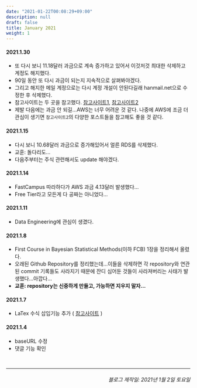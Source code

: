 ```yaml
---
date: "2021-01-22T00:08:29+09:00"
description: null
draft: false
title: January 2021
weight: 1
---
```


#### 2021.1.30
- 또 다시 보니 11.18달러 과금으로 계속 증가하고 있어서 이것저것 최대한 삭제하고 계정도 해지했다.
- 90일 동안 또 다시 과금이 되는지 지속적으로 살펴봐야겠다.
- 그리고 해지한 메일 계정으로는 다시 계정 개설이 안된다길래 hanmail.net으로 수정한 후 삭제했다.
- 참고사이트는 두 곳을 참고했다. [참고사이트1](https://kd1658.tistory.com/10), [참고사이트2](https://brunch.co.kr/@topasvga/342)
- 제발 다음에는 과금 안 되길...AWS는 너무 어려운 것 같다. 나중에 AWS에 조금 더 관심이 생기면 `참고사이트2`의 다양한 포스트들을 참고해도 좋을 것 같다. 

#### 2021.1.15
- 다시 보니 10.68달러 과금으로 증가해있어서 얼른 RDS를 삭제했다.
- 교훈: 돌다리도...
- 다음주부터는 주식 관련해서도 update 해야겠다.

#### 2021.1.14
- FastCampus 따라하다가 AWS 과금 4.13달러 발생했다...
- Free Tier라고 모든게 다 공짜는 아니었다...

#### 2021.1.11
- Data Engineering에 관심이 생겼다.

#### 2021.1.8
- First Course in Bayesian Statistical Methods(이하 FCB) 1장을 정리해서 올렸다.
- 오래된 Github Repository를 정리했는데...이들을 삭제하면 각 repository와 연관된 commit 기록들도 사라지기 때문에 잔디 심어둔 것들이 사라져버리는 사태가 발생했다...아깝다...
- **교훈: repository는 신중하게 만들고, 가능하면 지우지 말자...**

#### 2021.1.7
- LaTex 수식 삽입기능 추가 ( [참고사이트](https://traceofpassion.github.io/2020/blog-making-07/) )

#### 2021.1.4
- baseURL 수정
- 댓글 기능 확인

<br>

---
###### <div style="text-align: right"> 블로그 제작일: 2021년 1월 2일 토요일 </div>

<br>
<br>